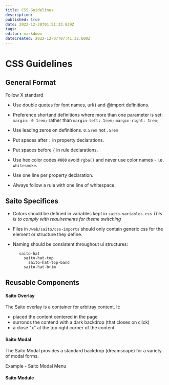 ```yaml
---
title: CSS Guidelines
description: 
published: true
date: 2022-12-20T01:51:33.839Z
tags: 
editor: markdown
dateCreated: 2022-12-07T07:41:32.600Z
---
```


# CSS Guidelines

## General Format

Follow X standard

* Use double quotes for font names, url() and @import definitions.

* Preference shortand definitions where more than one parameter is set:
  ```margin: 0 1rem;``` 
  rather than 
  ```margin-left: 1rem;```
  ```margin-right: 1rem;```
  
* Use leading zeros on definitions. ```0.5rem``` not ```.5rem``` 
* Put spaces after ```:``` in property declarations.
* Put spaces before ```{``` in rule declarations.
* Use hex color codes ```#000``` avoid ```rgba()``` and never use color names - i.e. ```whitesmoke```.
* Use one line per property declaration.
* Always follow a rule with one line of whitespace.

## Saito Specifices

* Colors should be defined in variables kept in ```saito-variables.css``` 
  *This is to comply with requirements for theme switching*
  
* Files in ```/web/saito/css-imports``` should only contain generic css for the element or structure they define.

* Naming should be consistent throughout ui structures:
```
      saito-hat
        saito-hat-top
          saito-hat-top-band
        saito-hat-brim
```

## Reusable Components

#### Saito Overlay
The Saito overlay is a container for arbitray content. It:
* placed the content centered in the page
* surronds the contend with a dark backdrop (that closes on click)
* a close "x" at the top right corner of the content.

#### Saito Modal
The Saito Modal provides a standard backdrop (dreamscape) for a variety of modal forms.

Example - Saito Modal Menu


#### Saito Module


